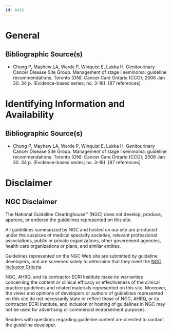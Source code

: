 ```yaml
---
id: 6432
---
```


# General

## Bibliographic Source(s)

- Chung P, Mayhew LA, Warde P, Winquist E, Lukka H, Genitourinary Cancer Disease Site Group. Management of stage I seminoma: guideline recommendations. Toronto (ON): Cancer Care Ontario (CCO); 2008 Jan 30. 34 p. (Evidence-based series; no. 3-18). [87 references]

# Identifying Information and Availability

## Bibliographic Source(s)

- Chung P, Mayhew LA, Warde P, Winquist E, Lukka H, Genitourinary Cancer Disease Site Group. Management of stage I seminoma: guideline recommendations. Toronto (ON): Cancer Care Ontario (CCO); 2008 Jan 30. 34 p. (Evidence-based series; no. 3-18). [87 references]

# Disclaimer

## NGC Disclaimer

The National Guideline Clearinghouse™ (NGC) does not develop, produce, approve, or endorse the guidelines represented on this site.

All guidelines summarized by NGC and hosted on our site are produced under the auspices of medical specialty societies, relevant professional associations, public or private organizations, other government agencies, health care organizations or plans, and similar entities.

Guidelines represented on the NGC Web site are submitted by guideline developers, and are screened solely to determine that they meet the [NGC Inclusion Criteria](/help-and-about/summaries/inclusion-criteria).

NGC, AHRQ, and its contractor ECRI Institute make no warranties concerning the content or clinical efficacy or effectiveness of the clinical practice guidelines and related materials represented on this site. Moreover, the views and opinions of developers or authors of guidelines represented on this site do not necessarily state or reflect those of NGC, AHRQ, or its contractor ECRI Institute, and inclusion or hosting of guidelines in NGC may not be used for advertising or commercial endorsement purposes.

Readers with questions regarding guideline content are directed to contact the guideline developer.

